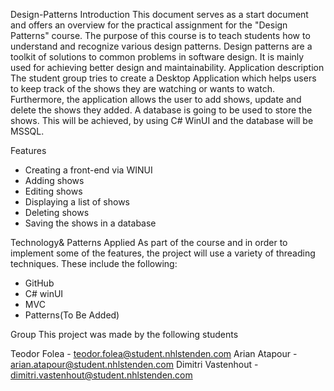 Design-Patterns
Introduction
This document serves as a start document and offers an overview for the practical assignment for the "Design Patterns" course. The purpose of this course is to teach students how to understand and recognize various design patterns. Design patterns are a toolkit of solutions to common problems in software design. It is mainly used for achieving better design and maintainability.
Application description
The student group tries to create a Desktop Application which helps users to keep track of the shows they are watching or wants to watch. Furthermore, the application allows the user to add shows, update and delete the shows they added. A database is going to be used to store the shows. This will be achieved, by using C# WinUI and the database will be MSSQL.


Features
- Creating a front-end via WINUI
- Adding shows
- Editing shows
- Displaying a list of shows
- Deleting shows
- Saving the shows in a database

  
Technology& Patterns Applied
As part of the course and in order to implement some of the features, the project will use a variety of threading techniques. These include the following:


- GitHub
- C# winUI
- MVC
- Patterns(To Be Added)

Group
This project was made by the following students

Teodor Folea - teodor.folea@student.nhlstenden.com
Arian Atapour - arian.atapour@student.nhlstenden.com
Dimitri Vastenhout - dimitri.vastenhout@student.nhlstenden.com
